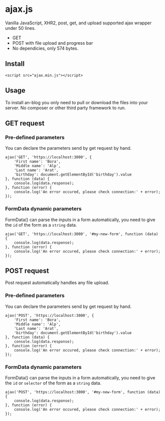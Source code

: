 # ajax.js

Vanilla JavaScript, XHR2, post, get, and upload supported ajax wrapper under 50 lines.

  - GET
  - POST with file upload and progress bar
  - No dependicies, only 574 bytes.

## Install
`<script src="ajax.min.js"></script>`


## Usage
To install an-blog you only need to pull or download the files into your server. No composer or other third party framework to run.

## GET request
### Pre-defined parameters
You can declare the parameters send by get request by hand.
```
ajax('GET', 'https://localhost:3000', {
    'First name': 'Bora',
    'Middle name': 'Alp',
    'Last name': 'Arat',
    'birthday': document.getElementById('birthday').value
}, function (data) {
    console.log(data.response);
}, function (error) {
    console.log('An error occured, please check connection:' + error);
});
```
### FormData dynamic parameters
FormData() can parse the inputs in a form automatically, you need to give the `id` of the form as a `string` data.
```
ajax('GET', 'https://localhost:3000', '#my-new-form', function (data) {
    console.log(data.response);
}, function (error) {
    console.log('An error occured, please check connection:' + error);
});
```

## POST request
Post request automatically handles any file upload.
### Pre-defined parameters
You can declare the parameters send by get request by hand.
```
ajax('POST', 'https://localhost:3000', {
    'First name': 'Bora',
    'Middle name': 'Alp',
    'Last name': 'Arat',
    'birthday': document.getElementById('birthday').value
}, function (data) {
    console.log(data.response);
}, function (error) {
    console.log('An error occured, please check connection:' + error);
});
```
### FormData dynamic parameters
FormData() can parse the inputs in a form automatically, you need to give the `id` or `selector` of the form as a `string` data.
```
ajax('POST', 'https://localhost:3000', '#my-new-form', function (data) {
    console.log(data.response);
}, function (error) {
    console.log('An error occured, please check connection:' + error);
});
```
